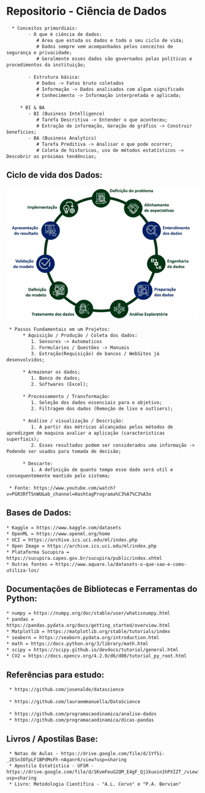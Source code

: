 # Repositorio - Ciência de Dados
      * Conceitos primordiais:
            - O que é ciência de dados:
               # Área que estuda os dados e todo o seu ciclo de vida;
               # Dados sempre vem acompanhados pelos conceitos de segurança e privacidade;
               # Geralmente esses dados são governados pelas políticas e procedimentos da instituição;

            - Estrutura básica:
               # Dados -> Fatos bruto coletados
               # Informação -> Dados analisados com algum significado
               # Conhecimento -> Informação interpretada e aplicada;

         * BI & BA
            - BI (Business Intelligence)
               # Tarefa Descritiva -> Entender o que aconteceu;
               # Extração de informação, Geração de gráfios -> Construir benefícios;
            - BA (Business Analytics)
               # Tarefa Preditiva -> Analisar o que pode ocorrer;
               # Coleta de historicos, uso de métodos estatísticos -> Descobrir as próximas tendências;

## Ciclo de vida dos Dados:
  <div align="center">
      <img src="https://github.com/Gus-1003/DataScience/blob/main/Imagens/Ciclo_de_Vida_Dados.png">
  </div>

     * Passos Fundamentais em um Projetos:
          * Aquisição / Produção / Coleta dos dados:
             1. Sensores -> Automaticos
             2. Formularios / Questões -> Manuais
             3. Extração(Requisição) de bancos / WebSites já desenvolvidos;

          * Armazenar os dados;
             1. Banco de dados;
             2. Softwares (Excel);

          * Processamento / Transformação:
             1. Seleção dos dados essenciais para o objetivo;
             2. Filtragem dos dados (Remoção de lixo e outliers);

          * Análise / visualização / Descrição:
             1. A partir das métricas alcançadas pelos métodos de apredizgem de maquina avaliar a aplicação (caracteristicas superfiais);
             2. Esses resultados podem ser considerados uma informação -> Podendo ser usados para tomada de decisão;

          * Descarte:
             1. A definição de quanto tempo esse dado será util e consequentemente mantido pelo sistema;
  
     * Fonte: https://www.youtube.com/watch?v=PGR3RfTSnWU&ab_channel=HashtagPrograma%C3%A7%C3%A3o
               
## Bases de Dados:
    * Kaggle = https://www.kaggle.com/datasets
    * OpenML = https://www.openml.org/home
    * UCI = https://archive.ics.uci.edu/ml/index.php
    * Open Image = https://archive.ics.uci.edu/ml/index.php
    * Plataforma Sucupira = https://sucupira.capes.gov.br/sucupira/public/index.xhtml
    * Outras fontes = https://www.aquare.la/datasets-o-que-sao-e-como-utiliza-los/

## Documentações de Bibliotecas e Ferramentas do Python:
    * numpy = https://numpy.org/doc/stable/user/whatisnumpy.html
    * pandas = https://pandas.pydata.org/docs/getting_started/overview.html
    * Matplotlib = https://matplotlib.org/stable/tutorials/index
    * seaborn = https://seaborn.pydata.org/introduction.html
    * math = https://docs.python.org/3/library/math.html
    * scipy = https://scipy.github.io/devdocs/tutorial/general.html
    * CV2 = https://docs.opencv.org/4.2.0/d6/d00/tutorial_py_root.html

## Referências para estudo:
     * https://github.com/josenalde/datascience
     
     * https://github.com/lauraemmanuella/DataScience
     
     * https://github.com/programacaodinamica/analise-dados
     * https://github.com/programacaodinamica/dicas-pandas

## Livros / Apostilas Base:
     * Notas de Aulas - https://drive.google.com/file/d/1YfSi-_2ESn3OfpLF1BPdMsFh-nAganr6/view?usp=sharing
     * Apostila Estatística - UFSM - https://drive.google.com/file/d/1KvmFeuG2QM_E4gF_Qj1kuoin1hPXIZT_/view?usp=sharing
     * Livro: Metodologia Científica - "A.L. Cervo" e "P.A. Bervian"
     
